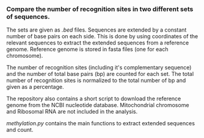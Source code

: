 ### Compare the number of recognition sites in two different sets of sequences.

The sets are given as *.bed* files. Sequences are extended by a constant number of base pairs on each side. This is done by using coordinates of the relevant sequences to extract the extended sequences from a reference genome.
Reference genome is stored in fasta files (one for each chromosome).

The number of recognition sites (including it's complementary sequence) and the number of total base pairs (bp) are counted for each set. The total number of recognition sites is normalized to the total number of bp and given as a percentage.

The repository also contains a short script to download the reference genome from the NCBI nucleotide database.
Mitochondrial chromosome and Ribosomal RNA are not included in the analysis.

*methylation.py* contains the main functions to extract extended sequences and count.
 

